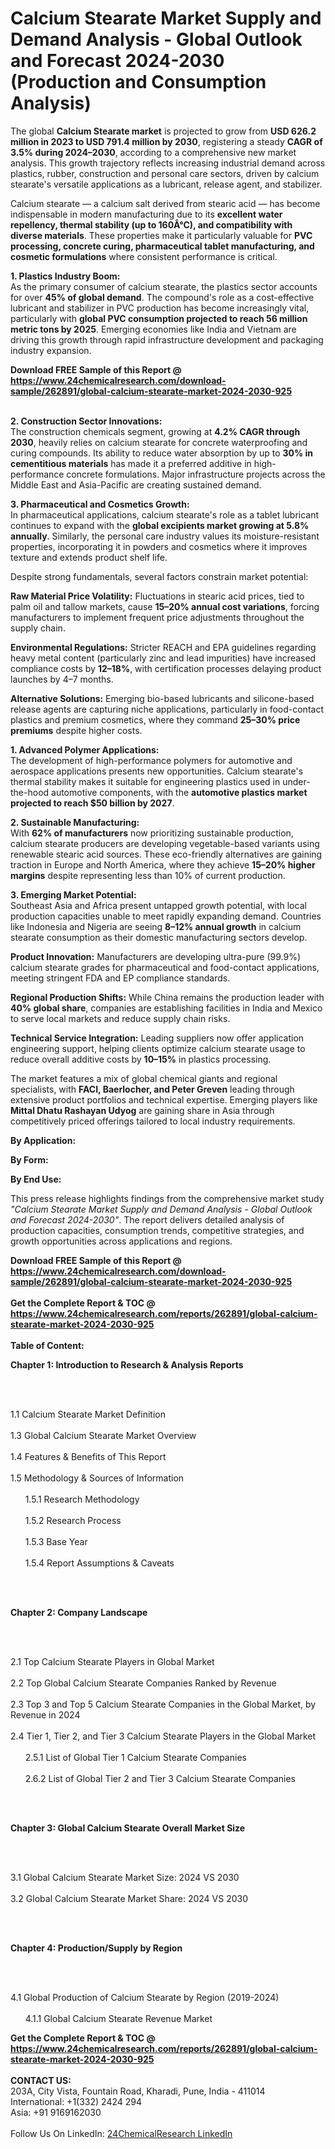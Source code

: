 <h1>Calcium Stearate Market Supply and Demand Analysis - Global Outlook and Forecast 2024-2030 (Production and Consumption Analysis)</h1><p>The global <strong>Calcium Stearate market</strong> is projected to grow from <strong>USD 626.2 million in 2023 to USD 791.4 million by 2030</strong>, registering a steady <strong>CAGR of 3.5% during 2024–2030</strong>, according to a comprehensive new market analysis. This growth trajectory reflects increasing industrial demand across plastics, rubber, construction and personal care sectors, driven by calcium stearate's versatile applications as a lubricant, release agent, and stabilizer.</p><p>Calcium stearate — a calcium salt derived from stearic acid — has become indispensable in modern manufacturing due to its <strong>excellent water repellency, thermal stability (up to 160Â°C), and compatibility with diverse materials</strong>. These properties make it particularly valuable for <strong>PVC processing, concrete curing, pharmaceutical tablet manufacturing, and cosmetic formulations</strong> where consistent performance is critical.</p><p><strong>1. Plastics Industry Boom:</strong><br>
As the primary consumer of calcium stearate, the plastics sector accounts for over <strong>45% of global demand</strong>. The compound's role as a cost-effective lubricant and stabilizer in PVC production has become increasingly vital, particularly with <strong>global PVC consumption projected to reach 56 million metric tons by 2025</strong>. Emerging economies like India and Vietnam are driving this growth through rapid infrastructure development and packaging industry expansion.</p><div><b>Download FREE Sample of this Report @ 
            <a href="https://www.24chemicalresearch.com/download-sample/262891/global-calcium-stearate-market-2024-2030-925">
            https://www.24chemicalresearch.com/download-sample/262891/global-calcium-stearate-market-2024-2030-925</a></b></div><br><p><strong>2. Construction Sector Innovations:</strong><br>
The construction chemicals segment, growing at <strong>4.2% CAGR through 2030</strong>, heavily relies on calcium stearate for concrete waterproofing and curing compounds. Its ability to reduce water absorption by up to <strong>30% in cementitious materials</strong> has made it a preferred additive in high-performance concrete formulations. Major infrastructure projects across the Middle East and Asia-Pacific are creating sustained demand.</p><p><strong>3. Pharmaceutical and Cosmetics Growth:</strong><br>
In pharmaceutical applications, calcium stearate's role as a tablet lubricant continues to expand with the <strong>global excipients market growing at 5.8% annually</strong>. Similarly, the personal care industry values its moisture-resistant properties, incorporating it in powders and cosmetics where it improves texture and extends product shelf life.</p><p>Despite strong fundamentals, several factors constrain market potential:</p><p><strong>Raw Material Price Volatility:</strong> Fluctuations in stearic acid prices, tied to palm oil and tallow markets, cause <strong>15–20% annual cost variations</strong>, forcing manufacturers to implement frequent price adjustments throughout the supply chain.</p><p><strong>Environmental Regulations:</strong> Stricter REACH and EPA guidelines regarding heavy metal content (particularly zinc and lead impurities) have increased compliance costs by <strong>12–18%</strong>, with certification processes delaying product launches by 4–7 months.</p><p><strong>Alternative Solutions:</strong> Emerging bio-based lubricants and silicone-based release agents are capturing niche applications, particularly in food-contact plastics and premium cosmetics, where they command <strong>25–30% price premiums</strong> despite higher costs.</p><p><strong>1. Advanced Polymer Applications:</strong><br>
The development of high-performance polymers for automotive and aerospace applications presents new opportunities. Calcium stearate's thermal stability makes it suitable for engineering plastics used in under-the-hood automotive components, with the <strong>automotive plastics market projected to reach $50 billion by 2027</strong>.</p><p><strong>2. Sustainable Manufacturing:</strong><br>
With <strong>62% of manufacturers</strong> now prioritizing sustainable production, calcium stearate producers are developing vegetable-based variants using renewable stearic acid sources. These eco-friendly alternatives are gaining traction in Europe and North America, where they achieve <strong>15–20% higher margins</strong> despite representing less than 10% of current production.</p><p><strong>3. Emerging Market Potential:</strong><br>
Southeast Asia and Africa present untapped growth potential, with local production capacities unable to meet rapidly expanding demand. Countries like Indonesia and Nigeria are seeing <strong>8–12% annual growth</strong> in calcium stearate consumption as their domestic manufacturing sectors develop.</p><p><strong>Product Innovation:</strong> Manufacturers are developing ultra-pure (99.9%) calcium stearate grades for pharmaceutical and food-contact applications, meeting stringent FDA and EP compliance standards.</p><p><strong>Regional Production Shifts:</strong> While China remains the production leader with <strong>40% global share</strong>, companies are establishing facilities in India and Mexico to serve local markets and reduce supply chain risks.</p><p><strong>Technical Service Integration:</strong> Leading suppliers now offer application engineering support, helping clients optimize calcium stearate usage to reduce overall additive costs by <strong>10–15%</strong> in plastics processing.</p><p>The market features a mix of global chemical giants and regional specialists, with <strong>FACI, Baerlocher, and Peter Greven</strong> leading through extensive product portfolios and technical expertise. Emerging players like <strong>Mittal Dhatu Rashayan Udyog</strong> are gaining share in Asia through competitively priced offerings tailored to local industry requirements.</p><p><strong>By Application:</strong></p><p><strong>By Form:</strong></p><p><strong>By End Use:</strong></p><p>This press release highlights findings from the comprehensive market study <em>"Calcium Stearate Market Supply and Demand Analysis - Global Outlook and Forecast 2024-2030"</em>. The report delivers detailed analysis of production capacities, consumption trends, competitive strategies, and growth opportunities across applications and regions.</p><div><b>Download FREE Sample of this Report @ 
            <a href="https://www.24chemicalresearch.com/download-sample/262891/global-calcium-stearate-market-2024-2030-925">
            https://www.24chemicalresearch.com/download-sample/262891/global-calcium-stearate-market-2024-2030-925</a></b></div><br><div><b>Get the Complete Report & TOC @ 
            <a href="https://www.24chemicalresearch.com/reports/262891/global-calcium-stearate-market-2024-2030-925">
            https://www.24chemicalresearch.com/reports/262891/global-calcium-stearate-market-2024-2030-925</a></b></div><br>
            <b>Table of Content:</b><p><p><strong>Chapter 1: Introduction to Research &amp; Analysis Reports</strong></p><br />
<br />
<p>1.1 Calcium Stearate Market Definition<br /><br />
1.3 Global Calcium Stearate Market Overview<br /><br />
1.4 Features &amp; Benefits of This Report<br /><br />
1.5 Methodology &amp; Sources of Information<br /><br />
&nbsp;&nbsp;&nbsp;&nbsp;&nbsp; 1.5.1 Research Methodology<br /><br />
&nbsp;&nbsp;&nbsp;&nbsp;&nbsp; 1.5.2 Research Process<br /><br />
&nbsp;&nbsp;&nbsp;&nbsp;&nbsp; 1.5.3 Base Year<br /><br />
&nbsp;&nbsp;&nbsp;&nbsp;&nbsp; 1.5.4 Report Assumptions &amp; Caveats</p><br />
<br />
<p><strong>Chapter 2: Company Landscape</strong></p><br />
<br />
<p>2.1 Top Calcium Stearate Players in Global Market<br /><br />
2.2 Top Global Calcium Stearate Companies Ranked by Revenue<br /><br />
2.3 Top 3 and Top 5 Calcium Stearate Companies in the Global Market, by Revenue in 2024<br /><br />
2.4 Tier 1, Tier 2, and Tier 3 Calcium Stearate Players in the Global Market<br /><br />
&nbsp;&nbsp;&nbsp;&nbsp;&nbsp; 2.5.1 List of Global Tier 1 Calcium Stearate Companies<br /><br />
&nbsp;&nbsp;&nbsp;&nbsp;&nbsp; 2.6.2 List of Global Tier 2 and Tier 3 Calcium Stearate Companies</p><br />
<br />
<p><strong>Chapter 3: Global Calcium Stearate Overall Market Size</strong></p><br />
<br />
<p>3.1 Global Calcium Stearate Market Size: 2024 VS 2030<br /><br />
3.2 Global Calcium Stearate Market Share: 2024 VS 2030</p><br />
<br />
<p><strong>Chapter 4: Production/Supply by Region</strong></p><br />
<br />
<p>4.1 Global Production of Calcium Stearate by Region (2019-2024)<br /><br />
&nbsp;&nbsp;&nbsp;&nbsp;&nbsp; 4.1.1 Global Calcium Stearate Revenue Market </p><div><b>Get the Complete Report & TOC @ 
            <a href="https://www.24chemicalresearch.com/reports/262891/global-calcium-stearate-market-2024-2030-925">
            https://www.24chemicalresearch.com/reports/262891/global-calcium-stearate-market-2024-2030-925</a></b></div><br><b>CONTACT US:</b><br>
            203A, City Vista, Fountain Road, Kharadi, Pune, India - 411014<br>
            International: +1(332) 2424 294<br>
            Asia: +91 9169162030 <br><br>
            Follow Us On LinkedIn: <a href="https://www.linkedin.com/company/24chemicalresearch/">24ChemicalResearch LinkedIn</a>